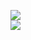 [![](https://img.shields.io/badge/Made%20With-Github%20Spray-lightgrey.svg?style=for-the-badge&logo=github)](https://github.com/Annihil/github-spray#23163)  
[![](https://i.imgur.com/2DrTn0Z.gif)](https://github.com/Annihil/github-spray)